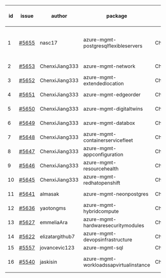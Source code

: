 | id | issue | author | package | assignee | bot advice | created date of issue | target release date | date from target |
| ------ | ------ | ------ | ------ | ------ | ------ | ------ | ------ | :-----: |
| 1 | [#5655](https://github.com/Azure/sdk-release-request/issues/5655) | nasc17 | azure-mgmt-postgresqlflexibleservers | ChenxiJiang333 | new comment. close to release date. | 10-29 | 11-01 | 1 |
| 2 | [#5653](https://github.com/Azure/sdk-release-request/issues/5653) | ChenxiJiang333 | azure-mgmt-network | ChenxiJiang333 | new issue. MultiAPI | 10-29 | fail to get. |  |
| 3 | [#5652](https://github.com/Azure/sdk-release-request/issues/5652) | ChenxiJiang333 | azure-mgmt-extendedlocation | ChenxiJiang333 |  | 10-29 | fail to get. |  |
| 4 | [#5651](https://github.com/Azure/sdk-release-request/issues/5651) | ChenxiJiang333 | azure-mgmt-edgeorder | ChenxiJiang333 |  | 10-29 | fail to get. |  |
| 5 | [#5650](https://github.com/Azure/sdk-release-request/issues/5650) | ChenxiJiang333 | azure-mgmt-digitaltwins | ChenxiJiang333 |  | 10-29 | fail to get. |  |
| 6 | [#5649](https://github.com/Azure/sdk-release-request/issues/5649) | ChenxiJiang333 | azure-mgmt-databox | ChenxiJiang333 |  | 10-29 | fail to get. |  |
| 7 | [#5648](https://github.com/Azure/sdk-release-request/issues/5648) | ChenxiJiang333 | azure-mgmt-containerservicefleet | ChenxiJiang333 | new issue. MultiAPI | 10-29 | fail to get. |  |
| 8 | [#5647](https://github.com/Azure/sdk-release-request/issues/5647) | ChenxiJiang333 | azure-mgmt-appconfiguration | ChenxiJiang333 |  | 10-29 | fail to get. |  |
| 9 | [#5646](https://github.com/Azure/sdk-release-request/issues/5646) | ChenxiJiang333 | azure-mgmt-resourcehealth | ChenxiJiang333 |  | 10-29 | fail to get. |  |
| 10 | [#5645](https://github.com/Azure/sdk-release-request/issues/5645) | ChenxiJiang333 | azure-mgmt-redhatopenshift | ChenxiJiang333 |  | 10-29 | fail to get. |  |
| 11 | [#5641](https://github.com/Azure/sdk-release-request/issues/5641) | almasak | azure-mgmt-neonpostgres | ChenxiJiang333 | FirstBeta. TypeSpec. | 10-23 | 11-21 |  |
| 12 | [#5636](https://github.com/Azure/sdk-release-request/issues/5636) | yaotongms | azure-mgmt-hybridcompute | ChenxiJiang333 |  | 10-23 | 11-22 |  |
| 13 | [#5627](https://github.com/Azure/sdk-release-request/issues/5627) | emmeliaAra | azure-mgmt-hardwaresecuritymodules | ChenxiJiang333 |  | 10-22 | 11-22 |  |
| 14 | [#5622](https://github.com/Azure/sdk-release-request/issues/5622) | elizatargithub7 | azure-mgmt-devopsinfrastructure | ChenxiJiang333 | TypeSpec. | 10-16 | 11-22 |  |
| 15 | [#5557](https://github.com/Azure/sdk-release-request/issues/5557) | jovancevic123 | azure-mgmt-sql | ChenxiJiang333 |  | 10-02 | 11-05 |  |
| 16 | [#5540](https://github.com/Azure/sdk-release-request/issues/5540) | jaskisin | azure-mgmt-workloadssapvirtualinstance | ChenxiJiang333 | FirstGA. HoldOn. TypeSpec. | 09-27 | 10-24 |  |
